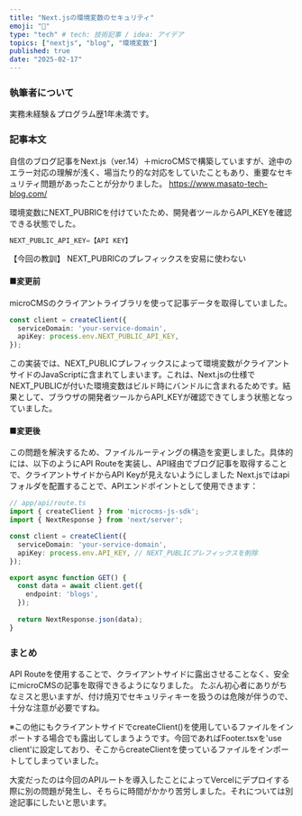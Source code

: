 ```yaml
---
title: "Next.jsの環境変数のセキュリティ"
emoji: "🔐"
type: "tech" # tech: 技術記事 / idea: アイデア
topics: ["nextjs", "blog", "環境変数"]
published: true
date: "2025-02-17"
---
```


### 執筆者について
実務未経験＆プログラム歴1年未満です。

### 記事本文
自信のブログ記事をNext.js（ver.14）＋microCMSで構築していますが、途中のエラー対応の理解が浅く、場当たり的な対応をしていたこともあり、重要なセキュリティ問題があったことが分かりました。
https://www.masato-tech-blog.com/


環境変数にNEXT_PUBRICを付けていたため、開発者ツールからAPI_KEYを確認できる状態でした。

```typescript
NEXT_PUBLIC_API_KEY=【API KEY】
```
【今回の教訓】
NEXT_PUBRICのプレフィックスを安易に使わない

#### ■変更前

microCMSのクライアントライブラリを使って記事データを取得していました。
```typescript
const client = createClient({
  serviceDomain: 'your-service-domain',
  apiKey: process.env.NEXT_PUBLIC_API_KEY,
});
```
この実装では、NEXT_PUBLICプレフィックスによって環境変数がクライアントサイドのJavaScriptに含まれてしまいます。これは、Next.jsの仕様でNEXT_PUBLICが付いた環境変数はビルド時にバンドルに含まれるためです。結果として、ブラウザの開発者ツールからAPI_KEYが確認できてしまう状態となっていました。


#### ■変更後

この問題を解決するため、ファイルルーティングの構造を変更しました。具体的には、以下のようにAPI Routeを実装し、API経由でブログ記事を取得することで、クライアントサイドからAPI Keyが見えないようにしました
Next.jsではapiフォルダを配置することで、APIエンドポイントとして使用できます：
```typescript
// app/api/route.ts
import { createClient } from 'microcms-js-sdk';
import { NextResponse } from 'next/server';

const client = createClient({
  serviceDomain: 'your-service-domain',
  apiKey: process.env.API_KEY, // NEXT_PUBLICプレフィックスを削除
});

export async function GET() {
  const data = await client.get({
    endpoint: 'blogs',
  });
  
  return NextResponse.json(data);
}
```

### まとめ
API Routeを使用することで、クライアントサイドに露出させることなく、安全にmicroCMSの記事を取得できるようになりました。
たぶん初心者にありがちなミスと思いますが、付け焼刃でセキュリティキーを扱うのは危険が伴うので、十分な注意が必要ですね。

※この他にもクライアントサイドでcreateClient()を使用しているファイルをインポートする場合でも露出してしまうようです。今回であればFooter.tsxを'use client'に設定しており、そこからcreateClientを使っているファイルをインポートしてしまっていました。

大変だったのは今回のAPIルートを導入したことによってVercelにデプロイする際に別の問題が発生し、そちらに時間がかかり苦労しました。それについては別途記事にしたいと思います。




